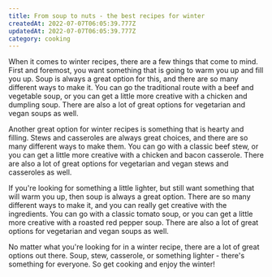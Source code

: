 ```yaml
---
title: From soup to nuts - the best recipes for winter
createdAt: 2022-07-07T06:05:39.777Z
updatedAt: 2022-07-07T06:05:39.777Z
category: cooking
---
```


When it comes to winter recipes, there are a few things that come to mind. First and foremost, you want something that is going to warm you up and fill you up. Soup is always a great option for this, and there are so many different ways to make it. You can go the traditional route with a beef and vegetable soup, or you can get a little more creative with a chicken and dumpling soup. There are also a lot of great options for vegetarian and vegan soups as well.

Another great option for winter recipes is something that is hearty and filling. Stews and casseroles are always great choices, and there are so many different ways to make them. You can go with a classic beef stew, or you can get a little more creative with a chicken and bacon casserole. There are also a lot of great options for vegetarian and vegan stews and casseroles as well.

If you're looking for something a little lighter, but still want something that will warm you up, then soup is always a great option. There are so many different ways to make it, and you can really get creative with the ingredients. You can go with a classic tomato soup, or you can get a little more creative with a roasted red pepper soup. There are also a lot of great options for vegetarian and vegan soups as well.

No matter what you're looking for in a winter recipe, there are a lot of great options out there. Soup, stew, casserole, or something lighter - there's something for everyone. So get cooking and enjoy the winter!
